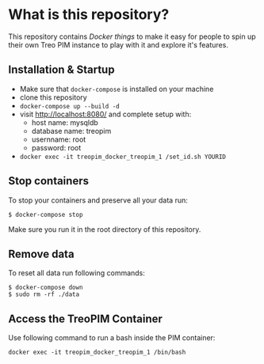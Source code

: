 # What is this repository?
This repository contains *Docker things* to make it easy for people to spin up their own Treo PIM instance to play with it and explore it's features.


## Installation & Startup

- Make sure that `docker-compose` is installed on your machine
- clone this repository
- `docker-compose up --build -d`
- visit [http://localhost:8080/](http://localhost:8080) and complete setup with:
  - host name: mysqldb
  - database name: treopim
  - usernname: root
  - password: root
- `docker exec -it treopim_docker_treopim_1 /set_id.sh YOURID`

## Stop containers

To stop your containers and preserve all your data run:

```
$ docker-compose stop
```

Make sure you run it in the root directory of this repository.

## Remove data

To reset all data run following commands:

```
$ docker-compose down
$ sudo rm -rf ./data
```

## Access the TreoPIM Container

Use following command to run a bash inside the PIM container:

```
docker exec -it treopim_docker_treopim_1 /bin/bash
```
